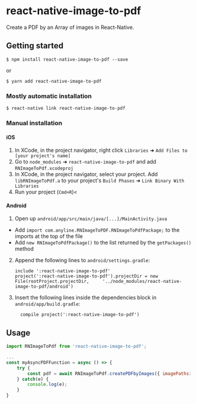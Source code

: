 
# react-native-image-to-pdf

Create a PDF by an Array of images in React-Native.

## Getting started

`$ npm install react-native-image-to-pdf --save`

or

`$ yarn add react-native-image-to-pdf`
### Mostly automatic installation

`$ react-native link react-native-image-to-pdf`

### Manual installation


#### iOS

1. In XCode, in the project navigator, right click `Libraries` ➜ `Add Files to [your project's name]`
2. Go to `node_modules` ➜ `react-native-image-to-pdf` and add `RNImageToPdf.xcodeproj`
3. In XCode, in the project navigator, select your project. Add `libRNImageToPdf.a` to your project's `Build Phases` ➜ `Link Binary With Libraries`
4. Run your project (`Cmd+R`)<

#### Android

1. Open up `android/app/src/main/java/[...]/MainActivity.java`
  - Add `import com.anyline.RNImageToPDF.RNImageToPdfPackage;` to the imports at the top of the file
  - Add `new RNImageToPdfPackage()` to the list returned by the `getPackages()` method
2. Append the following lines to `android/settings.gradle`:
  	```
  	include ':react-native-image-to-pdf'
  	project(':react-native-image-to-pdf').projectDir = new File(rootProject.projectDir, 	'../node_modules/react-native-image-to-pdf/android')
  	```
3. Insert the following lines inside the dependencies block in `android/app/build.gradle`:
  	```
      compile project(':react-native-image-to-pdf')
  	```


## Usage
```javascript
import RNImageToPdf from 'react-native-image-to-pdf';

...
const myAsyncPDFFunction = async () => {
	try {
		const pdf = await RNImageToPdf.createPDFbyImages({ imagePaths: ['/path/to/image1.png','/path/to/image2.png'], name: 'PDFName'});
	} catch(e) {
		console.log(e);
	}
}
```
  
